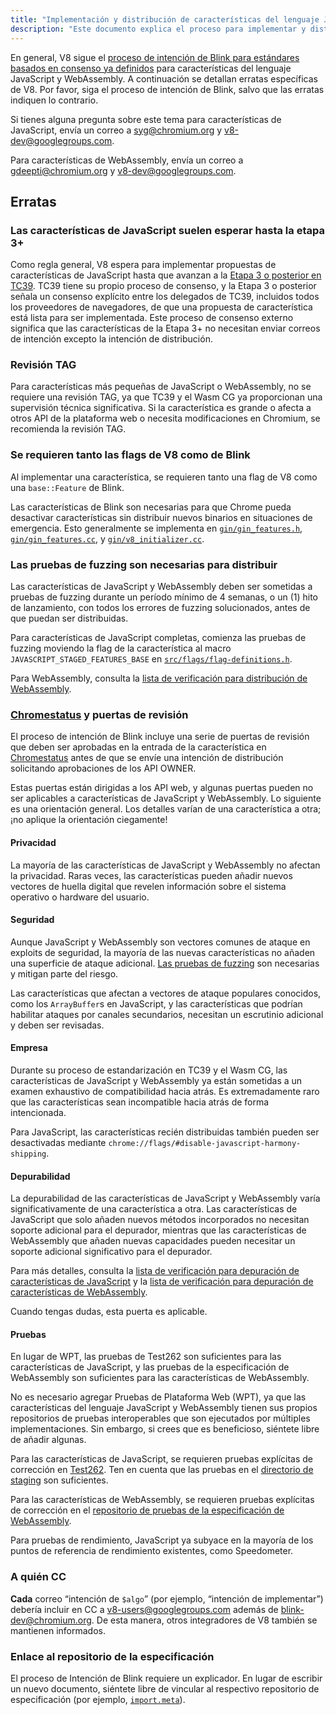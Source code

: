```yaml
---
title: "Implementación y distribución de características del lenguaje JavaScript/WebAssembly"
description: "Este documento explica el proceso para implementar y distribuir características del lenguaje JavaScript o WebAssembly en V8."
---
```

En general, V8 sigue el [proceso de intención de Blink para estándares basados en consenso ya definidos](https://www.chromium.org/blink/launching-features/#process-existing-standard) para características del lenguaje JavaScript y WebAssembly. A continuación se detallan erratas específicas de V8. Por favor, siga el proceso de intención de Blink, salvo que las erratas indiquen lo contrario.

Si tienes alguna pregunta sobre este tema para características de JavaScript, envía un correo a [syg@chromium.org](mailto:syg@chromium.org) y [v8-dev@googlegroups.com](mailto:v8-dev@googlegroups.com).

Para características de WebAssembly, envía un correo a [gdeepti@chromium.org](mailto:gdeepti@chromium.org) y [v8-dev@googlegroups.com](mailto:v8-dev@googlegroups.com).

## Erratas

### Las características de JavaScript suelen esperar hasta la etapa 3+

Como regla general, V8 espera para implementar propuestas de características de JavaScript hasta que avanzan a la [Etapa 3 o posterior en TC39](https://tc39.es/process-document/). TC39 tiene su propio proceso de consenso, y la Etapa 3 o posterior señala un consenso explícito entre los delegados de TC39, incluidos todos los proveedores de navegadores, de que una propuesta de característica está lista para ser implementada. Este proceso de consenso externo significa que las características de la Etapa 3+ no necesitan enviar correos de intención excepto la intención de distribución.

### Revisión TAG

Para características más pequeñas de JavaScript o WebAssembly, no se requiere una revisión TAG, ya que TC39 y el Wasm CG ya proporcionan una supervisión técnica significativa. Si la característica es grande o afecta a otros API de la plataforma web o necesita modificaciones en Chromium, se recomienda la revisión TAG.

### Se requieren tanto las flags de V8 como de Blink

Al implementar una característica, se requieren tanto una flag de V8 como una `base::Feature` de Blink.

Las características de Blink son necesarias para que Chrome pueda desactivar características sin distribuir nuevos binarios en situaciones de emergencia. Esto generalmente se implementa en [`gin/gin_features.h`](https://source.chromium.org/chromium/chromium/src/+/main:gin/gin_features.h), [`gin/gin_features.cc`](https://source.chromium.org/chromium/chromium/src/+/main:gin/gin_features.cc), y [`gin/v8_initializer.cc`](https://source.chromium.org/chromium/chromium/src/+/main:gin/v8_initializer.cc).

### Las pruebas de fuzzing son necesarias para distribuir

Las características de JavaScript y WebAssembly deben ser sometidas a pruebas de fuzzing durante un período mínimo de 4 semanas, o un (1) hito de lanzamiento, con todos los errores de fuzzing solucionados, antes de que puedan ser distribuidas.

Para características de JavaScript completas, comienza las pruebas de fuzzing moviendo la flag de la característica al macro `JAVASCRIPT_STAGED_FEATURES_BASE` en [`src/flags/flag-definitions.h`](https://source.chromium.org/chromium/chromium/src/+/master:v8/src/flags/flag-definitions.h).

Para WebAssembly, consulta la [lista de verificación para distribución de WebAssembly](/docs/wasm-shipping-checklist).

### [Chromestatus](https://chromestatus.com/) y puertas de revisión

El proceso de intención de Blink incluye una serie de puertas de revisión que deben ser aprobadas en la entrada de la característica en [Chromestatus](https://chromestatus.com/) antes de que se envíe una intención de distribución solicitando aprobaciones de los API OWNER.

Estas puertas están dirigidas a los API web, y algunas puertas pueden no ser aplicables a características de JavaScript y WebAssembly. Lo siguiente es una orientación general. Los detalles varían de una característica a otra; ¡no aplique la orientación ciegamente!

#### Privacidad

La mayoría de las características de JavaScript y WebAssembly no afectan la privacidad. Raras veces, las características pueden añadir nuevos vectores de huella digital que revelen información sobre el sistema operativo o hardware del usuario.

#### Seguridad

Aunque JavaScript y WebAssembly son vectores comunes de ataque en exploits de seguridad, la mayoría de las nuevas características no añaden una superficie de ataque adicional. [Las pruebas de fuzzing](#fuzzing) son necesarias y mitigan parte del riesgo.

Las características que afectan a vectores de ataque populares conocidos, como los `ArrayBuffer`s en JavaScript, y las características que podrían habilitar ataques por canales secundarios, necesitan un escrutinio adicional y deben ser revisadas.

#### Empresa

Durante su proceso de estandarización en TC39 y el Wasm CG, las características de JavaScript y WebAssembly ya están sometidas a un examen exhaustivo de compatibilidad hacia atrás. Es extremadamente raro que las características sean incompatible hacia atrás de forma intencionada.

Para JavaScript, las características recién distribuidas también pueden ser desactivadas mediante `chrome://flags/#disable-javascript-harmony-shipping`.

#### Depurabilidad

La depurabilidad de las características de JavaScript y WebAssembly varía significativamente de una característica a otra. Las características de JavaScript que solo añaden nuevos métodos incorporados no necesitan soporte adicional para el depurador, mientras que las características de WebAssembly que añaden nuevas capacidades pueden necesitar un soporte adicional significativo para el depurador.

Para más detalles, consulta la [lista de verificación para depuración de características de JavaScript](https://docs.google.com/document/d/1_DBgJ9eowJJwZYtY6HdiyrizzWzwXVkG5Kt8s3TccYE/edit#heading=h.u5lyedo73aa9) y la [lista de verificación para depuración de características de WebAssembly](https://goo.gle/devtools-wasm-checklist).

Cuando tengas dudas, esta puerta es aplicable.

#### Pruebas

En lugar de WPT, las pruebas de Test262 son suficientes para las características de JavaScript, y las pruebas de la especificación de WebAssembly son suficientes para las características de WebAssembly.

No es necesario agregar Pruebas de Plataforma Web (WPT), ya que las características del lenguaje JavaScript y WebAssembly tienen sus propios repositorios de pruebas interoperables que son ejecutados por múltiples implementaciones. Sin embargo, si crees que es beneficioso, siéntete libre de añadir algunas.

Para las características de JavaScript, se requieren pruebas explícitas de corrección en [Test262](https://github.com/tc39/test262). Ten en cuenta que las pruebas en el [directorio de staging](https://github.com/tc39/test262/blob/main/CONTRIBUTING.md#staging) son suficientes.

Para las características de WebAssembly, se requieren pruebas explícitas de corrección en el [repositorio de pruebas de la especificación de WebAssembly](https://github.com/WebAssembly/spec/tree/master/test).

Para pruebas de rendimiento, JavaScript ya subyace en la mayoría de los puntos de referencia de rendimiento existentes, como Speedometer.

### A quién CC

**Cada** correo “intención de `$algo`” (por ejemplo, “intención de implementar”) debería incluir en CC a [v8-users@googlegroups.com](mailto:v8-users@googlegroups.com) además de [blink-dev@chromium.org](mailto:blink-dev@chromium.org). De esta manera, otros integradores de V8 también se mantienen informados.

### Enlace al repositorio de la especificación

El proceso de Intención de Blink requiere un explicador. En lugar de escribir un nuevo documento, siéntete libre de vincular al respectivo repositorio de especificación (por ejemplo, [`import.meta`](https://github.com/tc39/proposal-import-meta)).
